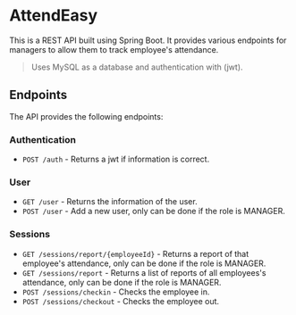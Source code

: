 # AttendEasy

This is a REST API built using Spring Boot. It provides various endpoints for managers to allow them to track employee's attendance.

> Uses MySQL as a database and authentication with (jwt).

## Endpoints
The API provides the following endpoints:

### Authentication

* `POST /auth` - Returns a jwt if information is correct.

### User

* `GET /user` - Returns the information of the user.
* `POST /user` - Add a new user, only can be done if the role is MANAGER.

### Sessions

* `GET /sessions/report/{employeeId}` - Returns a report of that employee's attendance, only can be done if the role is MANAGER. 
* `GET /sessions/report` - Returns a list of reports of all employees's attendance, only can be done if the role is MANAGER.
* `POST /sessions/checkin` - Checks the employee in.
* `POST /sessions/checkout` - Checks the employee out.
